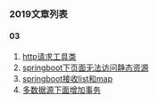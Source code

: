 ### 2019文章列表

#### 03
1. [http请求工具类](0305/http请求工具类.md)
2. [springboot下页面无法访问静态资源](0307/springboot下页面无法访问静态资源.md)
3. [springboot接收list和map](0327/springboot接收list和map.md)
4. [多数据源下面增加事务](0327/多数据源下面增加事务.md)

